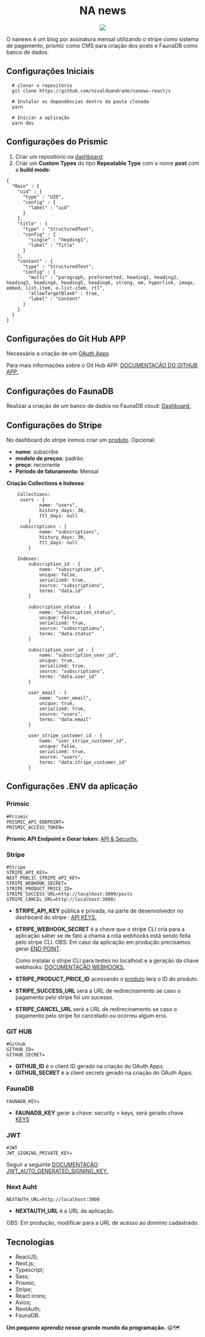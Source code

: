 <h1 align="center">NA news</h1>


<p align="center"><a href="https://www.youtube.com/watch?v=keHmznJrX8w" target="_blank"><img src="https://img.youtube.com/vi/v/0.jpg"/></a></p>


O nanews é um blog por assinatura mensal utilizando o stripe como sistema de pagamento, prismic como CMS para criação dos posts e FaunaDB como banco de dados.


## **Configurações Iniciais**

```
  # clonar o repositório
  git clone https://github.com/nivaldoandrade/nanews-reactjs

  # Instalar as dependências dentro da pasta clonada
  yarn

  # Iniciar a aplicação
  yarn dev

```
## **Configurações do Prismic**
1. Criar um repositório na [dashboard;](https://prismic.io/dashboard)   
2. Criar um **Custom Types** do tipo **Repeatable Type** com o nome **post** com a **build mode**:
```
{
  "Main" : {
    "uid" : {
      "type" : "UID",
      "config" : {
        "label" : "uid"
      }
    },
    "title" : {
      "type" : "StructuredText",
      "config" : {
        "single" : "heading1",
        "label" : "Title"
      }
    },
    "content" : {
      "type" : "StructuredText",
      "config" : {
        "multi" : "paragraph, preformatted, heading1, heading2, heading3, heading4, heading5, heading6, strong, em, hyperlink, image, embed, list-item, o-list-item, rtl",
        "allowTargetBlank" : true,
        "label" : "Content"
      }
    }
  }
}
```
## **Configurações do Git Hub APP**

Necessário a criação de um [OAuth Apps](https://github.com/settings/developers)

Para mais informações sobre o Git Hub APP: [DOCUMENTAÇÃO DO GITHUB APP.](https://docs.github.com/en/developers/apps/building-oauth-apps/authorizing-oauth-apps)

## **Configurações do FaunaDB**

Realizar a criação de um banco de dados no FaunaDB cloud: [Dashboard.](https://dashboard.fauna.com/)

## **Configurações do Stripe**
No dashboard do stripe iremos criar um [produto](http://dashboard.stripe.com/products/create).
Opcional: 
- **nome**: subscribe
- **modelo de preços**: padrão
- **preço**: recorrente
- **Período de faturamento**: Mensal


**Criação Collections e Indexes**: 
```
 	Collections:
	 users - {
			name: "users",
			history_days: 30,
			ttl_days: null
		}
	 subscriptions - {
			name: "subscriptions",
			history_days: 30,
			ttl_days: null
		}

	Indexes:
		subscription_id - {
			name: "subscription_id",
			unique: false,
			serialized: true,
			source: "subscriptions",
			terms: "data.id"
		}

		subscription_status - {
			name: "subscription_status",
			unique: false,
			serialized: true,
			source: "subscriptions",
			terms: "data.status"
		}

		subscription_user_id - {
			name: "subscription_user_id",
			unique: true,
			serialized: true,
			source: "subscriptions",
			terms: "data.user_id"
		}

		user_email - {
			name: "user_email",
			unique: true,
			serialized: true,
			source: "users",
			terms: "data.email"
		}

		user_stripe_customer_id - {
			name: "user_stripe_customer_id",
			unique: false,
			serialized: true,
			source: "users",
			terms: "data.stripe_customer_id"
		}
```

## **Configurações .ENV da aplicação**

### **Primsic**
```
#Prismic
PRISMIC_API_ENDPOINT=
PRISMIC_ACCESS_TOKEN=
```
**Prismic API Endpoint e Gerar token:** [API & Security.](https://spacetraveling-7.prismic.io/settings/apps/)

### **Stripe**
```
#Stripe
STRIPE_API_KEY=
NEXT_PUBLIC_STRIPE_API_KEY=
STRIPE_WEBHOOK_SECRET=
STRIPE_PRODUCT_PRICE_ID=
STRIPE_SUCCESS_URL=http://localhost:3000/posts
STRIPE_CANCEL_URL=http://localhost:3000/
```
- **STRIPE_API_KEY** pública e privada, na parte de desenvolvedor no dashboard do stripe : [API KEYS.](https://dashboard.stripe.com/test/apikeys)
- **STRIPE_WEBHOOK_SECRET** é a chave que o stripe CLI cria para a aplicação saber se de fato a chama a rota webhooks está sendo feita pelo stripe CLI. OBS: Em caso da aplicação em produção precisamos gerar [END POINT](https://dashboard.stripe.com/webhooks).

	Como instalar o stripe CLI para testes no localhost e a geração da chave webhooks: [DOCUMENTAÇÃO WEBHOOKS.](https://stripe.com/docs/webhooks/test)
- **STRIPE_PRODUCT_PRICE_ID** acessando o [produto](https://dashboard.stripe.com/products) terá o ID do produto.
- **STRIPE_SUCCESS_URL** será a URL de redirecinamento se caso o pagamento pelo stripe foi um sucesso.
- **STRIPE_CANCEL_URL** será a URL de redirecinamento se caso o pagamento pelo stripe foi cancelado ou ocorreu algum erro.

### **GIT HUB**
```
#Github
GITHUB_ID=
GITHUB_SECRET=
```

- **GITHUB_ID** é o client ID gerado na criação do OAuth Apps.
- **GITHUB_SECRET** é a client secrets gerado na criação do OAuth Apps.

### **FaunaDB**

```
FAUNADB_KEY=
```
 - **FAUNADB_KEY** gerar a chave: security > keys, será gerado chave. [KEYS](https://docs.fauna.com/fauna/current/security/keys)

### **JWT**
```
#JWT
JWT_SIGNING_PRIVATE_KEY=
```
Seguir a seguinte [DOCUMENTAÇÃO JWT_AUTO_GENERATED_SIGNING_KEY.](https://next-auth.js.org/warnings#jwt_auto_generated_signing_key)

### **Next Auht**
```
NEXTAUTH_URL=http://localhost:3000
```
- **NEXTAUTH_URL** é a URL da aplicação.

OBS: Em produção, modificar para a URL de acesso ao domínio cadastrado.

## Tecnologias

- ReactJS;
- Next.js;
- Typescript;
- Sass;
- Prismic;
- Stripe;
- React icons;
- Axios;
- NextAuth;
- FaunaDB.


**Um pequeno aprendiz nesse grande mundo da programação.** 😃🗺

